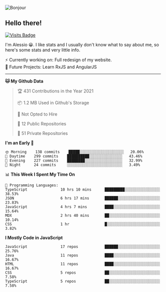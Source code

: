 ![Bonjour](https://i.redd.it/ayih4qogh2a51.png)

## Hello there!
[![Visits Badge](https://badges.pufler.dev/visits/PandaSekh/PandaSekh)](https://alessiofranceschi.me)

I'm Alessio 😀. I like stats and I usually don't know what to say about me, so here's some stats and very little info.

⚡ Currently working on: Full redesign of my website.  
🤔 Future Projects: Learn RxJS and AngularJS

---

<!--START_SECTION:waka-->
**🐱 My Github Data** 

> 🏆 431 Contributions in the Year 2021
 > 
> 📦 1.2 MB Used in Github's Storage 
 > 
> 🚫 Not Opted to Hire
 > 
> 📜 12 Public Repositories 
 > 
> 🔑 51 Private Repositories  
 > 
**I'm an Early 🐤** 

```text
🌞 Morning    138 commits    █████░░░░░░░░░░░░░░░░░░░░   20.06% 
🌆 Daytime    299 commits    ██████████░░░░░░░░░░░░░░░   43.46% 
🌃 Evening    227 commits    ████████░░░░░░░░░░░░░░░░░   32.99% 
🌙 Night      24 commits     ░░░░░░░░░░░░░░░░░░░░░░░░░   3.49%

```


📊 **This Week I Spent My Time On** 

```text
💬 Programming Languages: 
TypeScript               10 hrs 10 mins      █████████░░░░░░░░░░░░░░░░   38.53% 
JSON                     6 hrs 17 mins       ██████░░░░░░░░░░░░░░░░░░░   23.83% 
JavaScript               4 hrs 7 mins        ████░░░░░░░░░░░░░░░░░░░░░   15.64% 
MDX                      2 hrs 40 mins       ██░░░░░░░░░░░░░░░░░░░░░░░   10.14% 
CSS                      1 hr                █░░░░░░░░░░░░░░░░░░░░░░░░   3.82%

```

**I Mostly Code in JavaScript** 

```text
JavaScript               17 repos            ██████░░░░░░░░░░░░░░░░░░░   25.76% 
Java                     11 repos            ████░░░░░░░░░░░░░░░░░░░░░   16.67% 
HTML                     11 repos            ████░░░░░░░░░░░░░░░░░░░░░   16.67% 
CSS                      5 repos             ██░░░░░░░░░░░░░░░░░░░░░░░   7.58% 
TypeScript               5 repos             ██░░░░░░░░░░░░░░░░░░░░░░░   7.58%

```



<!--END_SECTION:waka-->
